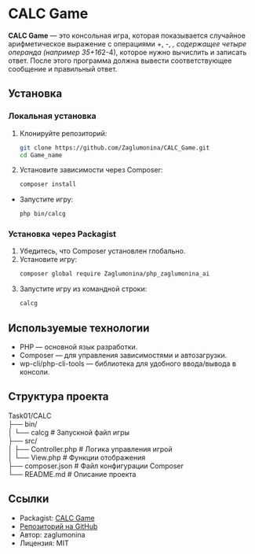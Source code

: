 # CALC Game

**CALC Game** — это консольная игра, которая показывается случайное арифметическое выражение с операциями +, -, *, содержащее четыре операнда (например 35+16*2-4), которое нужно вычислить и записать ответ. После этого программа должна вывести соответствующее сообщение и правильный ответ.

## Установка

### Локальная установка
1. Клонируйте репозиторий:
   ```bash
   git clone https://github.com/Zaglumonina/CALC_Game.git
   cd Game_name
2. Установите зависимости через Composer:
    ```bash
    composer install
- Запустите игру:
    ```bash
    php bin/calcg
### Установка через Packagist
1. Убедитесь, что Composer установлен глобально.
2. Установите игру:
    ```bash
    composer global require Zaglumonina/php_zaglumonina_ai
3. Запустите игру из командной строки:
    ```bash
    calcg
## Используемые технологии
- PHP — основной язык разработки.
- Composer — для управления зависимостями и автозагрузки.
- wp-cli/php-cli-tools — библиотека для удобного ввода/вывода в консоли.
## Структура проекта

Task01/CALC \
├── bin/ \
│   └── calcg       # Запускной файл игры \
├── src/ \
│   ├── Controller.php        # Логика управления игрой \
│   └── View.php              # Функции отображения \
├── composer.json             # Файл конфигурации Composer \
└── README.md                 # Описание проекта 

## Ссылки
- Packagist: [CALC Game](https://packagist.org/packages/erefef/php_zaglumonina_ai)
- [Репозиторий на GitHub](https://github.com/Zaglumosha/Calcul_Game)
- Автор: zaglumonina
- Лицензия: MIT
